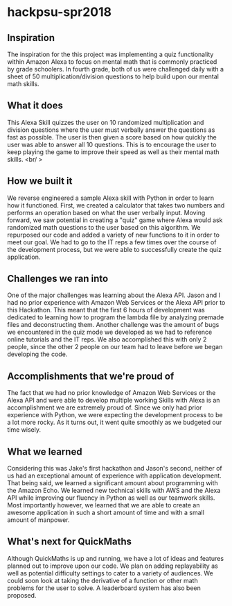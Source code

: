 # hackpsu-spr2018
## Inspiration <br />
The inspiration for the this project was implementing a quiz functionality within Amazon Alexa to focus on mental math that is commonly practiced by grade schoolers. In fourth grade, both of us were challenged daily with a sheet of 50 multiplication/division questions to help build upon our mental math skills. <br />

## What it does <br />
This Alexa Skill quizzes the user on 10 randomized multiplication and division questions where the user must verbally answer the questions as fast as possible. The user is then given a score based on how quickly the user was able to answer all 10 questions. This is to encourage the user to keep playing the game to improve their speed as well as their mental math skills. <br/ >

## How we built it <br />
We reverse engineered a sample Alexa skill with Python in order to learn how it functioned. First, we created a calculator that takes two numbers and performs an operation based on what the user verbally input. Moving forward, we saw potential in creating a "quiz" game where Alexa would ask randomized math questions to the user based on this algorithm. We repurposed our code and added a variety of new functions to it in order to meet our goal. We had to go to the IT reps a few times over the course of the development process, but we were able to successfully create the quiz application. <br />

## Challenges we ran into <br />
One of the major challenges was learning about the Alexa API. Jason and I had no prior experience with Amazon Web Services or the Alexa API prior to this Hackathon. This meant that the first 6 hours of development was dedicated to learning how to program the lambda file by analyzing premade files and deconstructing them. Another challenge was the amount of bugs we encountered in the quiz mode we developed as we had to reference online tutorials and the IT reps. We also accomplished this with only 2 people, since the other 2 people on our team had to leave before we began developing the code.  <br />

## Accomplishments that we're proud of <br />
The fact that we had no prior knowledge of Amazon Web Services or the Alexa API and were able to develop multiple working Skills with Alexa is an accomplishment we are extremely proud of. Since we only had prior experience with Python, we were expecting the development process to be a lot more rocky. As it turns out, it went quite smoothly as we budgeted our time wisely. <br />

## What we learned <br />
Considering this was Jake's first hackathon and Jason's second, neither of us had an exceptional amount of experience with application development. That being said, we learned a significant amount about programming with the Amazon Echo. We learned new technical skills with AWS and the Alexa API while improving our fluency in Python as well as our teamwork skills. Most importantly however, we learned that we are able to create an awesome application in such a short amount of time and with a small amount of manpower. <br />

## What's next for QuickMaths <br />
Although QuickMaths is up and running, we have a lot of ideas and features planned out to improve upon our code. We plan on adding replayability as well as potential difficulty settings to cater to a variety of audiences. We could soon look at taking the derivative of a function or other math problems for the user to solve. A leaderboard system has also been proposed. <br />

